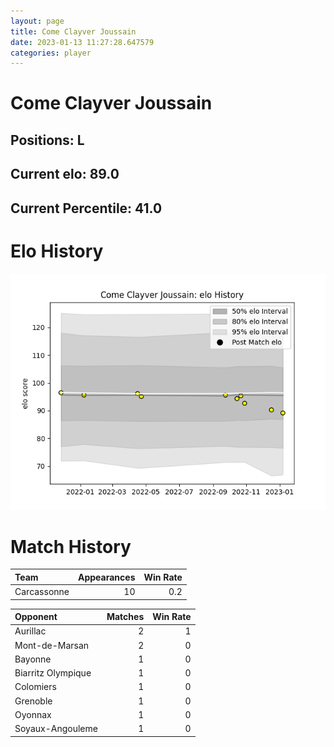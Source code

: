 ```yaml
---  
layout: page  
title: Come Clayver Joussain  
date: 2023-01-13 11:27:28.647579  
categories: player  
---
```

# Come Clayver Joussain

## Positions: L

## Current elo: 89.0

## Current Percentile: 41.0

# Elo History


![elo history](history_ComeClayverJoussain.png)
# Match History


| Team        |   Appearances |   Win Rate |
|:------------|--------------:|-----------:|
| Carcassonne |            10 |        0.2 |

| Opponent           |   Matches |   Win Rate |
|:-------------------|----------:|-----------:|
| Aurillac           |         2 |          1 |
| Mont-de-Marsan     |         2 |          0 |
| Bayonne            |         1 |          0 |
| Biarritz Olympique |         1 |          0 |
| Colomiers          |         1 |          0 |
| Grenoble           |         1 |          0 |
| Oyonnax            |         1 |          0 |
| Soyaux-Angouleme   |         1 |          0 |